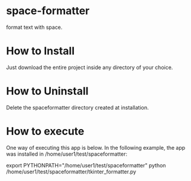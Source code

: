 # space-formatter
format text with space.

# How to Install
Just download the entire project inside any directory of your choice.

# How to Uninstall
Delete the spaceformatter directory created at installation.

# How to execute
One way of executing this app is below. In the following example, the app was installed in /home/user1/test/spaceformatter:

export PYTHONPATH="/home/user1/test/spaceformatter"
python /home/user1/test/spaceformatter/tkinter_formatter.py
